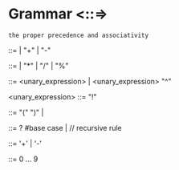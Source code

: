 # Grammar <::=>

``the proper precedence and associativity ``

<expression> ::= <term> | <term> "+" <expression> | <term> "-" <expression>

<term> ::= <factor> | <factor> "*" <term> | <factor> "/" <term> | <factor> "%" <term>

<factor> ::= <unary_expression> | <unary_expression> "^" <factor>

<unary_expression> ::=  <primary> "!"

<primary> ::= "(" <expression> ")" | <number>

<number> ::= <sign>? <digit> #base case
            | <digit> <number> // recursive rule

<sign>   ::= '+' | '-'

<digit>  ::= 0 ... 9
